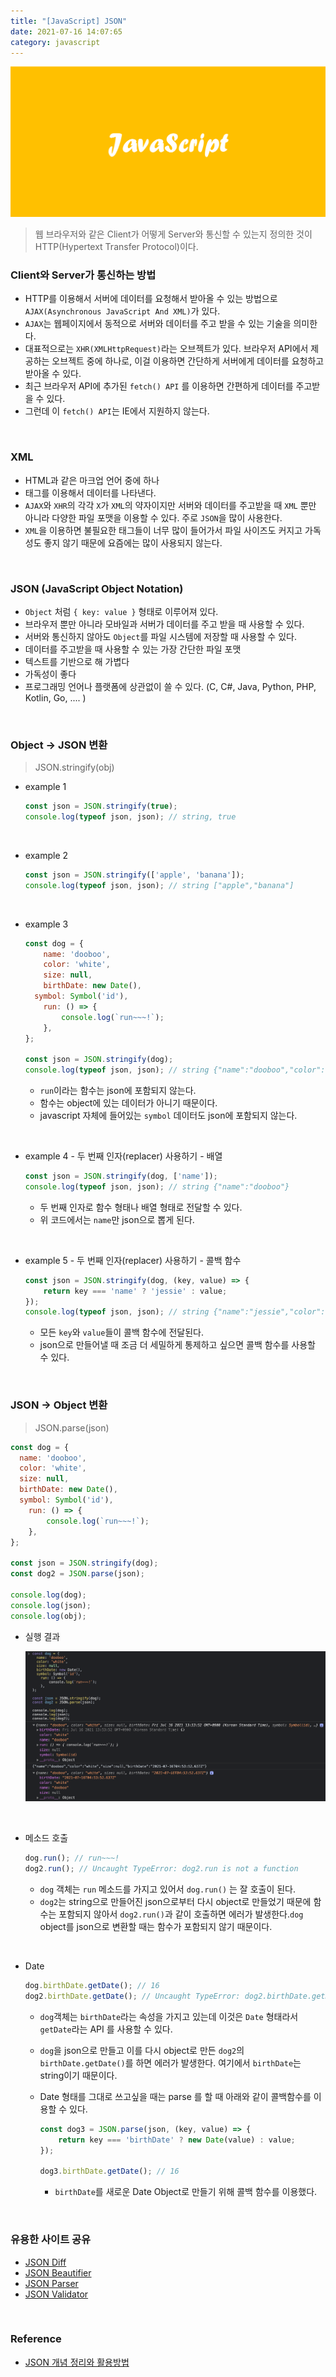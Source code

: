 ```yaml
---
title: "[JavaScript] JSON"
date: 2021-07-16 14:07:65
category: javascript
---
```


![](images/javascript.png)

> 웹 브라우저와 같은 Client가 어떻게 Server와 통신할 수 있는지 정의한 것이 HTTP(Hypertext Transfer Protocol)이다.

### Client와 Server가 통신하는 방법

- HTTP를 이용해서 서버에 데이터를 요청해서 받아올 수 있는 방법으로 `AJAX(Asynchronous JavaScript And XML)`가 있다.
- `AJAX`는 웹페이지에서 동적으로 서버와 데이터를 주고 받을 수 있는 기술을 의미한다.
- 대표적으로는 `XHR(XMLHttpRequest)`라는 오브젝트가 있다. 브라우저 API에서 제공하는 오브젝트 중에 하나로, 이걸 이용하면 간단하게 서버에게 데이터를 요청하고 받아올 수 있다.
- 최근 브라우저 API에 추가된 `fetch() API` 를 이용하면 간편하게 데이터를 주고받을 수 있다.
- 그런데 이 `fetch() API`는 IE에서 지원하지 않는다.

<br />

### XML

- HTML과 같은 마크업 언어 중에 하나
- 태그를 이용해서 데이터를 나타낸다.
- `AJAX`와 `XHR`의 각각 `X`가 `XML`의 약자이지만 서버와 데이터를 주고받을 때 `XML` 뿐만 아니라 다양한 파일 포맷을 이용할 수 있다. 주로 `JSON`을 많이 사용한다.
- `XML`을 이용하면 불필요한 태그들이 너무 많이 들어가서 파일 사이즈도 커지고 가독성도 좋지 않기 때문에 요즘에는 많이 사용되지 않는다.

<br />

### JSON (JavaScript Object Notation)

- `Object` 처럼 `{ key: value }` 형태로 이루어져 있다.
- 브라우저 뿐만 아니라 모바일과 서버가 데이터를 주고 받을 때 사용할 수 있다.
- 서버와 통신하지 않아도 `Object`를 파일 시스템에 저장할 때 사용할 수 있다.
- 데이터를 주고받을 때 사용할 수 있는 가장 간단한 파일 포맷
- 텍스트를 기반으로 해 가볍다
- 가독성이 좋다
- 프로그래밍 언어나 플랫폼에 상관없이 쓸 수 있다. (C, C#, Java, Python, PHP, Kotlin, Go, .... )

<br />

### Object → JSON 변환

> JSON.stringify(obj)

- example 1

    ```jsx
    const json = JSON.stringify(true);
    console.log(typeof json, json); // string, true
    ```

<br />

- example 2

    ```jsx
    const json = JSON.stringify(['apple', 'banana']);
    console.log(typeof json, json); // string ["apple","banana"]
    ```

<br />

- example 3

    ```jsx
    const dog = {
    	name: 'dooboo',
    	color: 'white',
    	size: null,
    	birthDate: new Date(),
      symbol: Symbol('id'),
    	run: () => {
    		console.log(`run~~~!`);
    	},
    };

    const json = JSON.stringify(dog);
    console.log(typeof json, json); // string {"name":"dooboo","color":"white","size":null,"birthDate":"2021-07-16T01:36:04.415Z"}
    ```

    - `run`이라는 함수는 json에 포함되지 않는다.
    - 함수는 object에 있는 데이터가 아니기 때문이다.
    - javascript 자체에 들어있는 `symbol` 데이터도 json에 포함되지 않는다.

<br />

- example 4 - 두 번째 인자(replacer) 사용하기 - 배열

    ```jsx
    const json = JSON.stringify(dog, ['name']);
    console.log(typeof json, json); // string {"name":"dooboo"}
    ```

    - 두 번째 인자로 함수 형태나 배열 형태로 전달할 수 있다.
    - 위 코드에서는 `name`만 json으로 뽑게 된다.

<br />

- example 5 - 두 번째 인자(replacer) 사용하기 - 콜백 함수

    ```jsx
    const json = JSON.stringify(dog, (key, value) => {
    	return key === 'name' ? 'jessie' : value;
    });
    console.log(typeof json, json); // string {"name":"jessie","color":"white","size":null,"birthDate":"2021-07-16T01:36:04.415Z"}
    ```

    - 모든 `key`와 `value`들이 콜백 함수에 전달된다.
    - json으로 만들어낼 때 조금 더 세밀하게 통제하고 싶으면 콜백 함수를 사용할 수 있다.

<br />

### JSON → Object 변환

> JSON.parse(json)

```jsx
const dog = {
  name: 'dooboo',
  color: 'white',
  size: null,
  birthDate: new Date(),
  symbol: Symbol('id'),
	run: () => {
		console.log(`run~~~!`);
	},
};

const json = JSON.stringify(dog);
const dog2 = JSON.parse(json);

console.log(dog);
console.log(json);
console.log(obj);
```

- 실행 결과

    ![](images/json-obj.png)

<br />

- 메소드 호출

    ```jsx
    dog.run(); // run~~~!
    dog2.run(); // Uncaught TypeError: dog2.run is not a function
    ```

    - `dog` 객체는 `run` 메소드를 가지고 있어서 `dog.run()` 는 잘 호출이 된다.
    - `dog2`는 string으로 만들어진 json으로부터 다시 object로 만들었기 때문에 함수는 포함되지 않아서 `dog2.run()`과 같이 호출하면 에러가 발생한다.`dog` object를 json으로 변환할 때는 함수가 포함되지 않기 때문이다.

<br />

- Date

    ```jsx
    dog.birthDate.getDate(); // 16
    dog2.birthDate.getDate(); // Uncaught TypeError: dog2.birthDate.getDate is not a function
    ```

    - `dog`객체는 `birthDate`라는 속성을 가지고 있는데 이것은 `Date` 형태라서 `getDate`라는 API 를 사용할 수 있다.
    - `dog`을 json으로 만들고 이를 다시 object로 만든 `dog2`의 `birthDate.getDate()`를 하면 에러가 발생한다. 여기에서 `birthDate`는 string이기 때문이다.
    - Date 형태를 그대로 쓰고싶을 때는 parse 를 할 때 아래와 같이 콜백함수를 이용할 수 있다.

        ```jsx
        const dog3 = JSON.parse(json, (key, value) => {
        	return key === 'birthDate' ? new Date(value) : value;
        });

        dog3.birthDate.getDate(); // 16
        ```

        - `birthDate`를 새로운 Date Object로 만들기 위해 콜백 함수를 이용했다.

<br />

### 유용한 사이트 공유
- [JSON Diff](http://jsondiff.com)
- [JSON Beautifier](https://jsonbeautifier.org)
- [JSON Parser](https://jsonparser.org)
- [JSON Validator](https://tools.learningcontainer.com/json-validator)
        
<br />

### Reference
- [JSON 개념 정리와 활용방법](https://www.youtube.com/watch?v=FN_D4Ihs3LE)